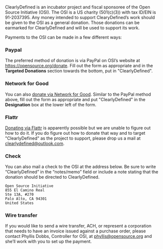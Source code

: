 ClearlyDefined is an incubator project and fiscal sponsoree of the Open Source
Initiative (OSI). The OSI is a US charity (501(c)(3)) with tax ID/EIN is 91-2037395.
Any money intended to support ClearyDefined’s work should be given to the OSI as
a general donation. Those donations can be earmarked for ClearlyDefined and will
be used to support its work.

Payments to the OSI can be made in a few different ways:

### Paypal

The preferred method of donation is via PayPal on OSI’s website at https://opensource.org/donate.
Fill out the form as appropriate and in the **Targeted Donations** section
towards the bottom, put in "ClearlyDefined".

### Network for Good

You can also [donate via Network for Good](https://www.networkforgood.org/donation/MakeDonation.aspx?ORGID2=912037395).
Similar to the PayPal method above, fill out the form as appropriate and put
"ClearlyDefined" in the **Designation** box at the lower left of the form.

### Flattr

[Donating via Flattr](http://flattr.com/thing/448050/Open-Source-Initiative-OSI) is
apparently possible but we are unable to figure out how to do it. If you do figure
out how to donate that way and to target "ClearlyDefined" as the project to support,
please drop us a mail at [clearlydefined@outlook.com](mailto:clearlydefined@outlook.com).

### Check

You can also mail a check to the OSI at the address below. Be sure to write “ClearlyDefined”
in the “notes/memo” field or include a note stating that the donation should be directed
to ClearlyDefined.

    Open Source Initiative
    855 El Camino Real
    Ste 13A, #270
    Palo Alto, CA 94301
    United States

### Wire transfer

If you would like to send a wire transfer, ACH, or represent a corporation that needs to
have an invoice issued against a purchase order, please contact Phyllis Dobbs, Controller
for OSI, at [phyllis@opensource.org](mailto:phyllis@opensource.org) and she’ll work with
you to set up the payment.
